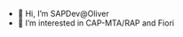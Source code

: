- 👋 Hi, I’m SAPDev@Oliver
- 👀 I’m interested in CAP-MTA/RAP and Fiori

<!---
SAPDevOliver/SAPDevOliver is a ✨ special ✨ repository because its `README.md` (this file) appears on your GitHub profile.
You can click the Preview link to take a look at your changes.
--->
